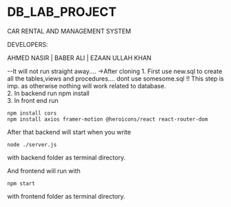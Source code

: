 # DB_LAB_PROJECT

CAR RENTAL AND MANAGEMENT SYSTEM

DEVELOPERS:

AHMED NASIR | BABER ALI | EZAAN ULLAH KHAN

--It will not run straight away....
->After cloning 
    1. First use new.sql to create all the tables,views and procedures.... dont use somesome.sql !! This step is imp. as otherwise nothing will work related to database.<br>
    2. In backend run npm install<br>
    3. In front end run
    
    npm install cors
    npm install axios framer-motion @heroicons/react react-router-dom
    
After that backend will start when you write 

    node ./server.js
        
  with backend folder as terminal directory.
  
And frontend will run with 

    npm start 
with frontend folder as terminal directory.

      
